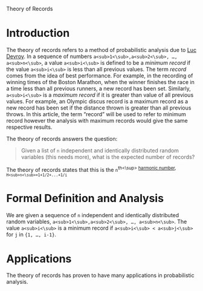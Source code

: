 Theory of Records

# Introduction
The theory of records refers to a method of probabilistic analysis due to [Luc Devroy](https://en.wikipedia.org/wiki/Luc_Devroye). In a sequence of numbers `a<sub>1<\sub>,a<sub>2<\sub>, …, a<sub>n<\sub>`, a value `a<sub>i<\sub>` is defined to be a *minimum record* if the value `a<sub>i<\sub>` is less than all previous values. The term *record* comes from the idea of best performance. For example, in the recording of winning times of the Boston Marathon, when the winner finishes the race in a time less than all previous runners, a new record has been set. Similarly, `a<sub>i<\sub>` is a *maximum record* if it is greater than value of all previous values. For example, an Olympic discus record is a maximum record as a new record has been set if the distance thrown is greater than all previous throws. In this article, the term “record” will be used to refer to minimum record however the analysis with maximum records would give the same respective results. 

The theory of records answers the question: 
>  Given a list of `n` independent and identically distributed random variables (this needs more), what is the expected number of records?

The theory of records states that this is the `n`<sup>th<\sup> [harmonic number](https://en.wikipedia.org/wiki/Harmonic_number), `H<sub>n<\sub>=1+1/2+...+1/i`

# Formal Definition and Analysis 
We are given a sequence of `n` independent and identically distributed random variables, `a<sub>1<\sub>,a<sub>2<\sub>, …, a<sub>n<\sub>`. The value `a<sub>i<\sub>` is a minimum record if `a<sub>i<\sub> < a<sub>j<\sub>` for `j` in `{1, …, i-1}`. 

# Applications

The theory of records has proven to have many applications in probabilistic analysis. 
